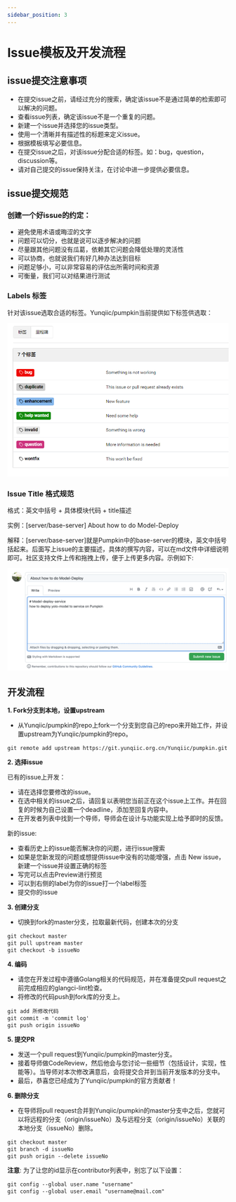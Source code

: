 ```yaml
---
sidebar_position: 3
---
```


#  Issue模板及开发流程

## issue提交注意事项

- 在提交issue之前，请经过充分的搜索，确定该issue不是通过简单的检索即可以解决的问题。
- 查看issue列表，确定该issue不是一个重复的问题。
- 新建一个issue并选择您的issue类型。
- 使用一个清晰并有描述性的标题来定义issue。
- 根据模板填写必要信息。
- 在提交issue之后，对该issue分配合适的标签。如：bug，question，discussion等。
- 请对自己提交的issue保持关注，在讨论中进一步提供必要信息。

## issue提交规范

### 创建一个好issue的约定：

- 避免使用术语或晦涩的文字
- 问题可以切分，也就是说可以逐步解决的问题
- 尽量跟其他问题没有瓜葛，依赖其它问题会降低处理的灵活性
- 可以协商，也就说我们有好几种办法达到目标
- 问题足够小，可以非常容易的评估出所需时间和资源
- 可衡量，我们可以对结果进行测试

### Labels 标签

针对该issue选取合适的标签。Yunqiic/pumpkin当前提供如下标签供选取：

![yunqiic-label](./image/yunqiic-label.png)

### Issue Title 格式规范

格式：英文中括号 + 具体模块代码 + title描述

实例：[server/base-server] About how to do Model-Deploy

解释：[server/base-server]就是Pumpkin中的base-server的模块，英文中括号括起来。后面写上issue的主要描述，具体的撰写内容，可以在md文件中详细说明即可。社区支持文件上传和拖拽上传，便于上传更多内容。示例如下:

![issue](./image/issue.png)



## 开发流程

**1. Fork分支到本地，设置upstream**

- 从Yunqiic/pumpkin的repo上fork一个分支到您自己的repo来开始工作，并设置upstream为Yunqiic/pumpkin的repo。

```shell
git remote add upstream https://git.yunqiic.org.cn/Yunqiic/pumpkin.git
```

**2. 选择issue**

已有的issue上开发：

- 请在选择您要修改的issue。
- 在选中相关的issue之后，请回复以表明您当前正在这个issue上工作。并在回复的时候为自己设置一个deadline，添加至回复内容中。
- 在开发者列表中找到一个导师，导师会在设计与功能实现上给予即时的反馈。

新的issue:

- 查看历史上的issue能否解决你的问题，进行issue搜索
- 如果是您新发现的问题或想提供issue中没有的功能增强，点击 New issue，新建一个issue并设置正确的标签
- 写完可以点击Preview进行预览
- 可以到右侧的label为你的issue打一个label标签
- 提交你的issue

**3. 创建分支**

- 切换到fork的master分支，拉取最新代码，创建本次的分支

```shell
git checkout master
git pull upstream master
git checkout -b issueNo
```

**4. 编码**

- 请您在开发过程中遵循Golang相关的代码规范，并在准备提交pull request之前完成相应的glangci-lint检查。
- 将修改的代码push到fork库的分支上。

```shell
git add 所修改代码
git commit -m 'commit log'
git push origin issueNo
```

**5. 提交PR**

- 发送一个pull request到Yunqiic/pumpkin的master分支。
- 接着导师做CodeReview，然后他会与您讨论一些细节（包括设计，实现，性能等）。当导师对本次修改满意后，会将提交合并到当前开发版本的分支中。
- 最后，恭喜您已经成为了Yunqiic/pumpkin的官方贡献者！

**6. 删除分支**

- 在导师将pull request合并到Yunqiic/pumpkin的master分支中之后，您就可以将远程的分支（origin/issueNo）及与远程分支（origin/issueNo）关联的本地分支（issueNo）删除。

```shell
git checkout master
git branch -d issueNo
git push origin --delete issueNo
```

**注意**: 为了让您的id显示在contributor列表中，别忘了以下设置：

```shell
git config --global user.name "username"
git config --global user.email "username@mail.com"
```

